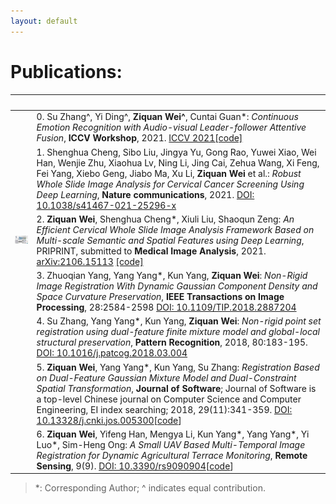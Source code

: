```yaml
---
layout: default
---
```


# Publications:

| | &nbsp; &nbsp; &nbsp; &nbsp; &nbsp; &nbsp; &nbsp; &nbsp; &nbsp; &nbsp; &nbsp; &nbsp; &nbsp; &nbsp; &nbsp;&nbsp; &nbsp; &nbsp; &nbsp; &nbsp; &nbsp;  |
| :-: | :-- |
| | 0.  Su Zhang^, Yi Ding^, **Ziquan Wei^**, Cuntai Guan*: _Continuous Emotion Recognition with Audio-visual Leader-follower Attentive Fusion_, **ICCV Workshop**, 2021. [ICCV 2021](https://openaccess.thecvf.com/content/ICCV2021W/ABAW/html/Zhang_Continuous_Emotion_Recognition_With_Audio-Visual_Leader-Follower_Attentive_Fusion_ICCVW_2021_paper.html)[[code]](https://github.com/sucv/ABAW2/tree/prototype)|
| | 1.  Shenghua Cheng, Sibo Liu, Jingya Yu, Gong Rao, Yuwei Xiao, Wei Han, Wenjie Zhu, Xiaohua Lv, Ning Li, Jing Cai, Zehua Wang, Xi Feng, Fei Yang, Xiebo Geng, Jiabo Ma, Xu Li, **Ziquan Wei** et al.: _Robust Whole Slide Image Analysis for Cervical Cancer Screening Using Deep Learning_, **Nature communications**, 2021. [DOI: 10.1038/s41467-021-25296-x](https://doi.org/10.21203/rs.3.rs-377187/v1)|
| <img src="assets/img/pub2-graph-abstract.jpg#pic_center" width="200pt"/> | 2.  **Ziquan Wei**, Shenghua Cheng*, Xiuli Liu, Shaoqun Zeng: _An Efficient Cervical Whole Slide Image Analysis Framework Based on Multi-scale Semantic and Spatial Features using Deep Learning_, PRIPRINT, submitted to **Medical Image Analysis**, 2021. [arXiv:2106.15113](https://arxiv.org/abs/2106.15113) [[code]](https://github.com/Chrisa142857/You-Only-Look-Cytopathology-Once)|
| | 3.  Zhuoqian Yang, Yang Yang*, Kun Yang, **Ziquan Wei**: _Non-Rigid Image Registration With Dynamic Gaussian Component Density and Space Curvature Preservation_, **IEEE Transactions on Image Processing**, 28:2584-2598 [DOI: 10.1109/TIP.2018.2887204](https://doi.org/10.1109/TIP.2018.2887204)|
| | 4.  Su Zhang, Yang Yang*, Kun Yang, **Ziquan Wei**: _Non-rigid point set registration using dual-feature finite mixture model and global-local structural preservation_, **Pattern Recognition**, 2018, 80:183-195. [DOI: 10.1016/j.patcog.2018.03.004](https://doi.org/10.1016/j.patcog.2018.03.004)|
| | 5.  **Ziquan Wei**, Yang Yang*, Kun Yang, Su Zhang: _Registration Based on Dual-Feature Gaussian Mixture Model and Dual-Constraint Spatial Transformation_, **Journal of Software**; Journal of Software is a top-level Chinese journal on Computer Science and Computer Engineering, EI index searching; 2018, 29(11):341-359. [DOI: 10.13328/j.cnki.jos.005300](https://doi.org/10.13328/j.cnki.jos.005300)[[code](https://github.com/Chrisa142857/DGDT)]|
| | 6.  **Ziquan Wei**, Yifeng Han, Mengya Li, Kun Yang*, Yang Yang*, Yi Luo*, Sim-Heng Ong: _A Small UAV Based Multi-Temporal Image Registration for Dynamic Agricultural Terrace Monitoring_, **Remote Sensing**, 9(9). [DOI: 10.3390/rs9090904](https://doi.org/10.3390/rs9090904)[[code](https://github.com/Chrisa142857/DGDT)]|

> *: Corresponding Author; ^ indicates equal contribution.
